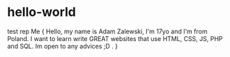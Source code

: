 # hello-world
test rep
	Me
	{
		Hello, my name is Adam Zalewski, I'm 17yo and I'm from Poland.
		I want to learn write GREAT websites that use HTML, CSS, JS, PHP and SQL.
		Im open to any advices ;D .
	}
